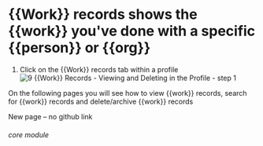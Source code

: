 # {{Work}} records shows the {{work}} you&#039;ve done with a specific {{person}} or {{org}}

1. Click on the {{Work}} records tab within a profile
![9 {{Work}} Records - Viewing and Deleting in the Profile - step 1](9_Work_Records_-_Viewing_and_Deleting_in_the_Profile_im_1.png)

On the following pages you will see how to view {{work}} records, search for {{work}} records and delete/archive {{work}} records

New page – no github link


###### core module